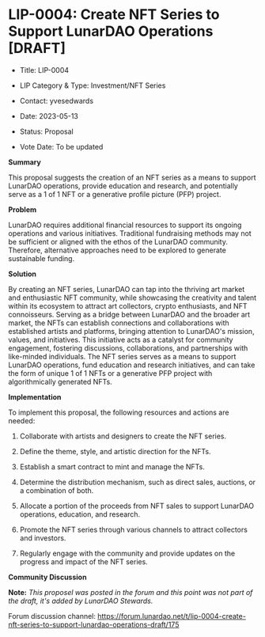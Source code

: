 # LIP-0004: Create NFT Series to Support LunarDAO Operations [DRAFT]

- Title: LIP-0004

- LIP Category & Type: Investment/NFT Series

- Contact: yvesedwards

- Date: 2023-05-13

- Status: Proposal

- Vote Date: To be updated

**Summary**

This proposal suggests the creation of an NFT series as a means to support LunarDAO operations, provide education and research, and potentially serve as a 1 of 1 NFT or a generative profile picture (PFP) project.

**Problem**

LunarDAO requires additional financial resources to support its ongoing operations and various initiatives. Traditional fundraising methods may not be sufficient or aligned with the ethos of the LunarDAO community. Therefore, alternative approaches need to be explored to generate sustainable funding.

**Solution**

By creating an NFT series, LunarDAO can tap into the thriving art market and enthusiastic NFT community, while showcasing the creativity and talent within its ecosystem to attract art collectors, crypto enthusiasts, and NFT connoisseurs. Serving as a bridge between LunarDAO and the broader art market, the NFTs can establish connections and collaborations with established artists and platforms, bringing attention to LunarDAO's mission, values, and initiatives. This initiative acts as a catalyst for community engagement, fostering discussions, collaborations, and partnerships with like-minded individuals. The NFT series serves as a means to support LunarDAO operations, fund education and research initiatives, and can take the form of unique 1 of 1 NFTs or a generative PFP project with algorithmically generated NFTs.

**Implementation**

To implement this proposal, the following resources and actions are needed:

1. Collaborate with artists and designers to create the NFT series.

2. Define the theme, style, and artistic direction for the NFTs.

3. Establish a smart contract to mint and manage the NFTs.

4. Determine the distribution mechanism, such as direct sales, auctions, or a combination of both.

5. Allocate a portion of the proceeds from NFT sales to support LunarDAO operations, education, and research.

6. Promote the NFT series through various channels to attract collectors and investors.

7. Regularly engage with the community and provide updates on the progress and impact of the NFT series.

**Community Discussion**

**Note:** *This proposel was posted in the forum and this point was not part of the draft, it's added by LunarDAO Stewards.*

Forum discussion channel: https://forum.lunardao.net/t/lip-0004-create-nft-series-to-support-lunardao-operations-draft/175


